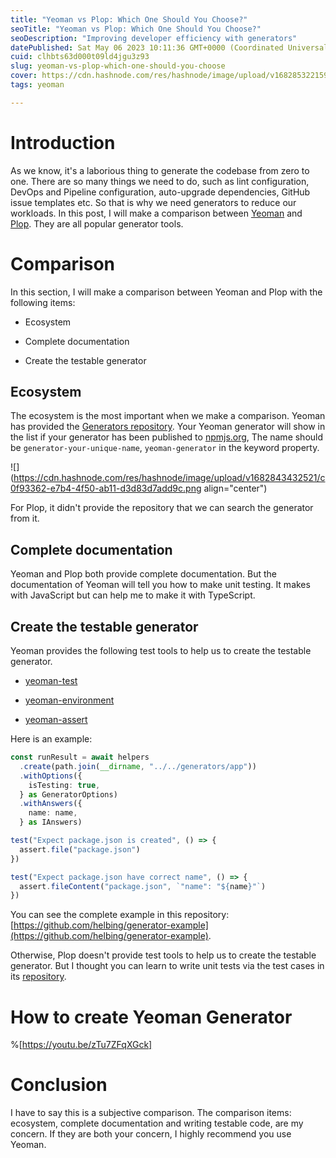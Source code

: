 ```yaml
---
title: "Yeoman vs Plop: Which One Should You Choose?"
seoTitle: "Yeoman vs Plop: Which One Should You Choose?"
seoDescription: "Improving developer efficiency with generators"
datePublished: Sat May 06 2023 10:11:36 GMT+0000 (Coordinated Universal Time)
cuid: clhbts63d000t09ld4jgu3z93
slug: yeoman-vs-plop-which-one-should-you-choose
cover: https://cdn.hashnode.com/res/hashnode/image/upload/v1682853221594/bfd029ed-a386-46be-b873-4c4ee8ea38a8.png
tags: yeoman

---
```


# Introduction

As we know, it's a laborious thing to generate the codebase from zero to one. There are so many things we need to do, such as lint configuration, DevOps and Pipeline configuration, auto-upgrade dependencies, GitHub issue templates etc. So that is why we need generators to reduce our workloads. In this post, I will make a comparison between [Yeoman](https://yeoman.io/) and [Plop](https://plopjs.com/). They are all popular generator tools.

# Comparison

In this section, I will make a comparison between Yeoman and Plop with the following items:

* Ecosystem
    
* Complete documentation
    
* Create the testable generator
    

## Ecosystem

The ecosystem is the most important when we make a comparison. Yeoman has provided the [Generators repository](https://yeoman.io/generators/). Your Yeoman generator will show in the list if your generator has been published to [npmjs.org](https://www.npmjs.com/), The name should be `generator-your-unique-name`, `yeoman-generator` in the keyword property.

![](https://cdn.hashnode.com/res/hashnode/image/upload/v1682843432521/c0f93362-e7b4-4f50-ab11-d3d83d7add9c.png align="center")

For Plop, it didn't provide the repository that we can search the generator from it.

## Complete documentation

Yeoman and Plop both provide complete documentation. But the documentation of Yeoman will tell you how to make unit testing. It makes with JavaScript but can help me to make it with TypeScript.

## Create the testable generator

Yeoman provides the following test tools to help us to create the testable generator.

* [yeoman-test](https://github.com/yeoman/yeoman-test)
    
* [yeoman-environment](https://github.com/yeoman/environment)
    
* [yeoman-assert](https://github.com/yeoman/yeoman-assert)
    

Here is an example:

```typescript
const runResult = await helpers
  .create(path.join(__dirname, "../../generators/app"))
  .withOptions({
    isTesting: true,
  } as GeneratorOptions)
  .withAnswers({
    name: name,
  } as IAnswers)

test("Expect package.json is created", () => {
  assert.file("package.json")
})

test("Expect package.json have correct name", () => {
  assert.fileContent("package.json", `"name": "${name}"`)
})
```

You can see the complete example in this repository: [https://github.com/helbing/generator-example](https://github.com/helbing/generator-example).

Otherwise, Plop doesn't provide test tools to help us to create the testable generator. But I thought you can learn to write unit tests via the test cases in its [repository](https://github.com/plopjs/plop).

# How to create Yeoman Generator

%[https://youtu.be/zTu7ZFqXGck] 

# Conclusion

I have to say this is a subjective comparison. The comparison items: ecosystem, complete documentation and writing testable code, are my concern. If they are both your concern, I highly recommend you use Yeoman.